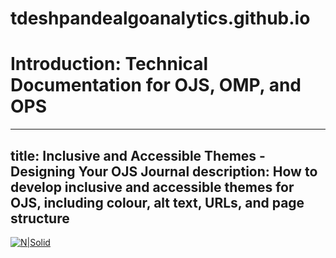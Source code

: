 # tdeshpandealgoanalytics.github.io
# Introduction: Technical Documentation for OJS, OMP, and OPS
---
title: Inclusive and Accessible Themes - Designing Your OJS Journal
description: How to develop inclusive and accessible themes for OJS, including colour, alt text, URLs, and page structure
---
[![N|Solid](https://cldup.com/dTxpPi9lDf.thumb.png)](https://nodesource.com/products/nsolid)
